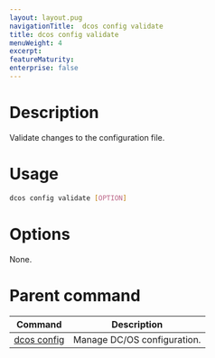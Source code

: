 ```yaml
---
layout: layout.pug
navigationTitle:  dcos config validate
title: dcos config validate
menuWeight: 4
excerpt:
featureMaturity:
enterprise: false
---
```


<!-- This source repo for this topic is https://github.com/dcos/dcos-docs -->


# Description
Validate changes to the configuration file.

# Usage

```bash
dcos config validate [OPTION]
```

# Options

None.

# Parent command

| Command | Description |
|---------|-------------|
| [dcos config](/1.9/cli/command-reference/dcos-config/) |  Manage DC/OS configuration. |

